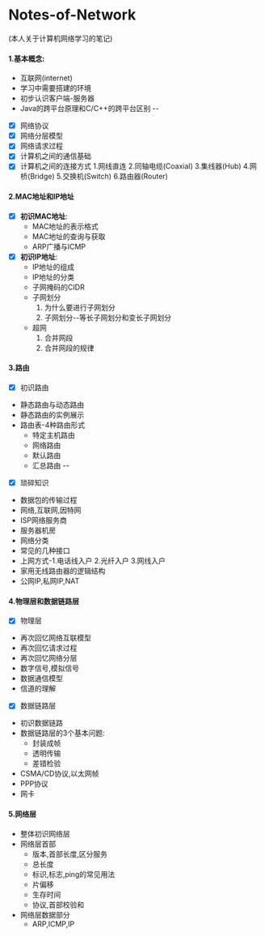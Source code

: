 # Notes-of-Network
(本人关于计算机网络学习的笔记)
#### 1.基本概念:
* 互联网(internet)
* 学习中需要搭建的环境
* 初步认识客户端-服务器
* Java的跨平台原理和C/C++的跨平台区别
--
* [x] 网络协议
* [x] 网络分层模型
* [x] 网络请求过程
* [x] 计算机之间的通信基础
* [x] 计算机之间的连接方式
    1.网线直连
    2.同轴电缆(Coaxial)
    3.集线器(Hub)
    4.网桥(Bridge)
    5.交换机(Switch)
    6.路由器(Router)
#### 2.MAC地址和IP地址
* [x] **初识MAC地址**:
  * MAC地址的表示格式
  * MAC地址的查询与获取
  * ARP广播与ICMP
* [x] **初识IP地址**:
  - IP地址的组成
  - IP地址的分类
  - 子网掩码的CIDR
  - 子网划分
     1. 为什么要进行子网划分
     2. 子网划分--等长子网划分和变长子网划分
  - 超网
     1.  合并网段
     2.  合并网段的规律
   
#### 3.路由
* [x] 初识路由
* 静态路由与动态路由
* 静态路由的实例展示
* 路由表-4种路由形式
  * 特定主机路由
  * 网络路由
  * 默认路由
  * 汇总路由
  --
* [x] 琐碎知识
* 数据包的传输过程
* 网络,互联网,因特网
* ISP网络服务商
* 服务器机房
* 网络分类
* 常见的几种接口
* 上网方式-1.电话线入户 2.光纤入户 3.网线入户
* 家用无线路由器的逻辑结构
* 公网IP,私网IP,NAT
  
 #### 4.物理层和数据链路层
* [x] 物理层
* 再次回忆网络互联模型
* 再次回忆请求过程
* 再次回忆网络分层
* 数字信号,模拟信号
* 数据通信模型
* 信道的理解
* [x] 数据链路层
* 初识数据链路
* 数据链路层的3个基本问题:
  * 封装成帧
  * 透明传输
  * 差错检验
* CSMA/CD协议,以太网帧
* PPP协议
* 网卡

#### 5.网络层
*  整体初识网络层
*  网络层首部
   * 版本,首部长度,区分服务
   * 总长度  
   * 标识,标志,ping的常见用法
   * 片偏移
   * 生存时间
   * 协议,首部校验和
* 网络层数据部分
   * ARP,ICMP,IP 